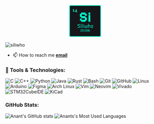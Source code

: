 <!-- <h1 align="center">Hi 👋, I'm siliwho</h1> -->
<div align="center">
    <img src="siliwho2.png" alt="Centered Image" width="100" height="100">
</div>

<!-- <h3 align="center">A passionate explorer</h3> -->

<p align="left"> <img src="https://komarev.com/ghpvc/?username=siliwho&label=Profile%20views&color=0e75b6&style=flat" alt="siliwho" /> </p>

<!-- <p align="left"> <a href="https://github.com/ryo-ma/github-profile-trophy"><img src="https://github-profile-trophy.vercel.app/?username=siliwho" alt="siliwho" /></a> </p>

- 🔭 I’m currently working on **making a bootloader**

- 🌱 I’m currently learning **pcb designing, ML, kernel development**

- 👯 I’m looking to collaborate on **kernel development**

- 🤝 I’m looking for help with **pcb designing**
-  I'm interested in cybersecurity
-->

- 📫 How to reach me [**email**](sanantgyan@gmail.com)

### 🔧 Tools & Technologies:

<!--[![My Skills](https://skillicons.dev/icons?i=c,cpp,py,rust,bash,git,github,linux,arduino,figma,arch,vim,neovim&theme=dark)](https://skillicons.dev)-->

![C](https://img.shields.io/badge/C-%2300599C.svg?style=for-the-badge&logo=c&logoColor=white)
![C++](https://img.shields.io/badge/C++-%2300599C.svg?style=for-the-badge&logo=c%2B%2B&logoColor=white)
![Python](https://img.shields.io/badge/python-%233776AB.svg?style=for-the-badge&logo=python&logoColor=white)
![Java](https://img.shields.io/badge/Java-ED8B00?style=for-the-badge&logo=openjdk&logoColor=white)
![Rust](https://img.shields.io/badge/rust-%23000000.svg?style=for-the-badge&logo=rust&logoColor=white)
![Bash](https://img.shields.io/badge/bash-%23121011.svg?style=for-the-badge&logo=gnu-bash&logoColor=white)
![Git](https://img.shields.io/badge/git-%23F05033.svg?style=for-the-badge&logo=git&logoColor=white)
![GitHub](https://img.shields.io/badge/github-%23181717.svg?style=for-the-badge&logo=github&logoColor=white)
![Linux](https://img.shields.io/badge/linux-%23FCC624.svg?style=for-the-badge&logo=linux&logoColor=black)
![Arduino](https://img.shields.io/badge/Arduino-%2300979D.svg?style=for-the-badge&logo=arduino&logoColor=white)
![Figma](https://img.shields.io/badge/Figma-%23F24E1E.svg?style=for-the-badge&logo=figma&logoColor=white)
![Arch Linux](https://img.shields.io/badge/arch-%231793D1.svg?style=for-the-badge&logo=arch-linux&logoColor=white)
![Vim](https://img.shields.io/badge/vim-%23019733.svg?style=for-the-badge&logo=vim&logoColor=white)
![Neovim](https://img.shields.io/badge/neovim-%2300FF00.svg?style=for-the-badge&logo=neovim&logoColor=white)
![Vivado](https://img.shields.io/badge/Vivado-%23007ACC.svg?style=for-the-badge&logo=xilinx&logoColor=white)
![STM32CubeIDE](https://img.shields.io/badge/STM32CubeIDE-%230073C7.svg?style=for-the-badge&logo=stmicroelectronics&logoColor=white)
![KiCad](https://img.shields.io/badge/KiCad-%233397C7.svg?style=for-the-badge&logo=kicad&logoColor=white)

### GitHub Stats:

![Anant's GitHub stats](https://github-readme-stats.vercel.app/api?username=siliwho&hide=issues&show_icons=true&theme=github_dark)
![Anants's Most Used Languages](https://github-readme-stats.vercel.app/api/top-langs/?username=siliwho&theme=github_dark&layout=compact)
